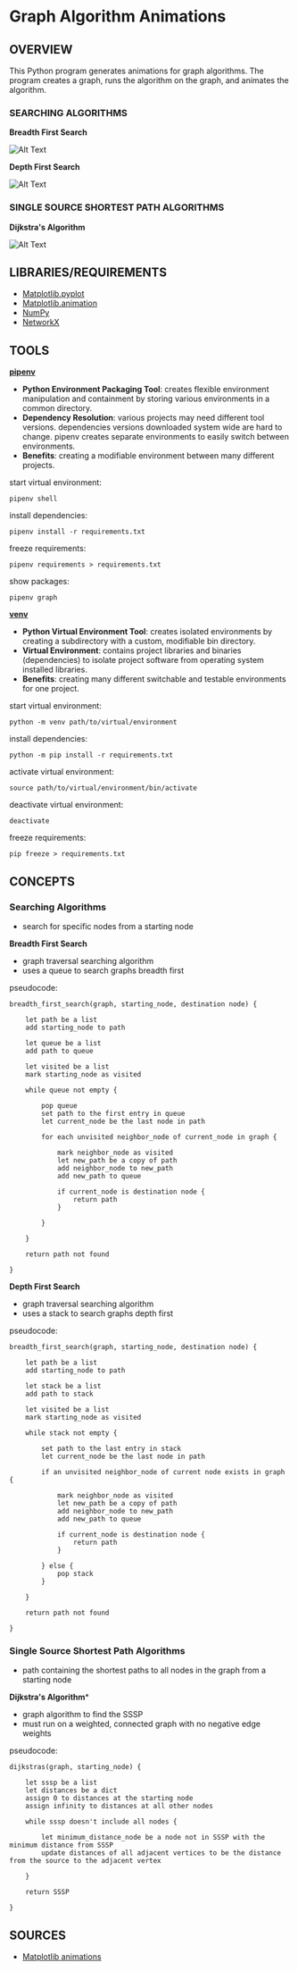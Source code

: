 # Graph Algorithm Animations

## OVERVIEW

This Python program generates animations for graph algorithms. The program creates a graph, runs the algorithm on the graph, and animates the algorithm.

### SEARCHING ALGORITHMS

**Breadth First Search**

![Alt Text](files/BreadthFirstSearch.gif)

**Depth First Search**

![Alt Text](files/DepthFirstSearch.gif)

### SINGLE SOURCE SHORTEST PATH ALGORITHMS

**Dijkstra's Algorithm**

![Alt Text](files/Dijkstra'sAlgorithm.gif)

## LIBRARIES/REQUIREMENTS

- [Matplotlib.pyplot](https://matplotlib.org/3.5.3/api/_as_gen/matplotlib.pyplot.html)
- [Matplotlib.animation](https://matplotlib.org/stable/api/animation_api.html)
- [NumPy](https://numpy.org)
- [NetworkX](https://networkx.org)

## TOOLS

[**pipenv**](https://pipenv.pypa.io/en/latest/)
- **Python Environment Packaging Tool**: creates flexible environment manipulation and containment by storing various environments in a common directory.
- **Dependency Resolution**: various projects may need different tool versions. dependencies versions downloaded system wide are hard to change. pipenv creates separate environments to easily switch between environments.  
- **Benefits**: creating a modifiable environment between many different projects.

start virtual environment:  
```shell
pipenv shell
```
install dependencies:
```shell
pipenv install -r requirements.txt
```
freeze requirements:
```shell
pipenv requirements > requirements.txt
```
show packages:
```shell
pipenv graph
```

[**venv**](https://docs.python.org/3/library/venv.html)
- **Python Virtual Environment Tool**: creates isolated environments by creating a subdirectory with a custom, modifiable bin directory.
- **Virtual Environment**: contains project libraries and binaries (dependencies) to isolate project software from operating system installed libraries.
- **Benefits**: creating many different switchable and testable environments for one project.

start virtual environment:
```shell
python -m venv path/to/virtual/environment
```
install dependencies:
```shell
python -m pip install -r requirements.txt
```
activate virtual environment:
```shell
source path/to/virtual/environment/bin/activate
```
deactivate virtual environment:
```shell
deactivate
```
freeze requirements:
```shell
pip freeze > requirements.txt
```

## CONCEPTS

### Searching Algorithms

- search for specific nodes from a starting node

**Breadth First Search**
- graph traversal searching algorithm
- uses a queue to search graphs breadth first

pseudocode: 
```pseudo
breadth_first_search(graph, starting_node, destination node) {

    let path be a list
    add starting_node to path

    let queue be a list
    add path to queue

    let visited be a list
    mark starting_node as visited

    while queue not empty {

        pop queue
        set path to the first entry in queue
        let current_node be the last node in path

        for each unvisited neighbor_node of current_node in graph {

            mark neighbor_node as visited
            let new_path be a copy of path
            add neighbor_node to new_path
            add new_path to queue

            if current_node is destination node {
                return path
            }

        }

    }

    return path not found

}
```

**Depth First Search**
- graph traversal searching algorithm
- uses a stack to search graphs depth first

pseudocode: 
```pseudo
breadth_first_search(graph, starting_node, destination node) {

    let path be a list
    add starting_node to path

    let stack be a list
    add path to stack

    let visited be a list
    mark starting_node as visited

    while stack not empty {

        set path to the last entry in stack
        let current_node be the last node in path

        if an unvisited neighbor_node of current node exists in graph {

            mark neighbor_node as visited
            let new_path be a copy of path
            add neighbor_node to new_path
            add new_path to queue

            if current_node is destination node {
                return path
            }

        } else {
            pop stack
        }

    }

    return path not found

}
```

### Single Source Shortest Path Algorithms

- path containing the shortest paths to all nodes in the graph from a starting node

**Dijkstra's Algorithm***
- graph algorithm to find the SSSP
- must run on a weighted, connected graph with no negative edge weights

pseudocode:
```pseudo
dijkstras(graph, starting_node) {

    let sssp be a list
    let distances be a dict
    assign 0 to distances at the starting node
    assign infinity to distances at all other nodes

    while sssp doesn't include all nodes {

        let minimum_distance_node be a node not in SSSP with the minimum distance from SSSP
        update distances of all adjacent vertices to be the distance from the source to the adjacent vertex

    }

    return SSSP

}
```

## SOURCES

- [Matplotlib animations](https://matplotlib.org/stable/users/explain/animations/animations.html)